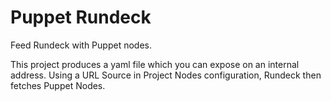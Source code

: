 # Puppet Rundeck

Feed Rundeck with Puppet nodes.

This project produces a yaml file which you can expose on an internal address. Using a URL Source in Project Nodes configuration, Rundeck then fetches Puppet Nodes.

